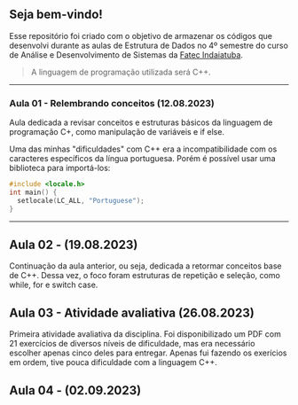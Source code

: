 ## Seja bem-vindo!
Esse repositório foi criado com o objetivo de armazenar os códigos que desenvolvi durante as aulas de Estrutura de Dados no 4º semestre do curso de Análise e Desenvolvimento de Sistemas da [Fatec Indaiatuba](http://www.fatecid.com.br/site/).

> A linguagem de programação utilizada será C++.

***

### Aula 01 - Relembrando conceitos (12.08.2023)
Aula dedicada a revisar conceitos e estruturas básicos da linguagem de programação C+, como manipulação de variáveis e if else.

Uma das minhas "dificuldades" com C++ era a incompatibilidade com os caracteres específicos da língua portuguesa. Porém é possível usar uma biblioteca para importá-los:
```cpp
#include <locale.h>
int main() {
  setlocale(LC_ALL, "Portuguese");
}
```
***
## Aula 02 - (19.08.2023)
Continuação da aula anterior, ou seja, dedicada a retormar conceitos base de C++. Dessa vez, o foco foram estruturas de repetição e seleção, como while, for e switch case.

## Aula 03 - Atividade avaliativa (26.08.2023)
Primeira atividade avaliativa da disciplina. Foi disponibilizado um PDF com 21 exercícios de diversos níveis de dificuldade, mas era necessário escolher apenas cinco deles para entregar. Apenas fui fazendo os exerícios em ordem, tive pouca dificuldade com a linguagem C++.

## Aula 04 - (02.09.2023)
